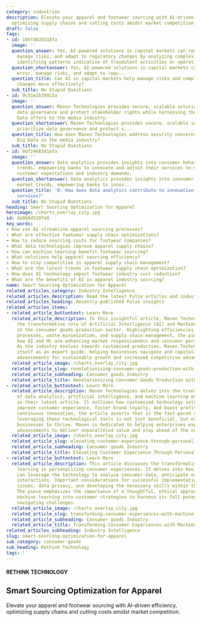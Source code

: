 ```yaml
---
category: industries
description: Elevate your apparel and footwear sourcing with AI-driven efficiency,
  optimizing supply chains and cutting costs amidst market competition.
draft: false
faqs:
- id: 104fd835518fa
  image: ''
  question_answer: Yes, AI-powered solutions in capital markets can reduce human error,
    manage risks, and adapt to regulatory changes by analyzing complex data sets and
    identifying patterns indicative of fraudulent activities or operation anomalies.
  question_shortanswer: Yes, AI-powered solutions in capital markets can reduce human
    error, manage risks, and adapt to regu...
  question_title: Can AI in capital markets help manage risks and comply with regulatory
    changes more effectively?
  sub_title: No Stupid Questions
- id: 9c51e2b39915a
  image: ''
  question_answer: Maven Technologies provides secure, scalable solutions that prioritize
    data governance and protect stakeholder rights while harnessing the insights Big
    Data offers to the media industry.
  question_shortanswer: Maven Technologies provides secure, scalable solutions that
    prioritize data governance and protect s...
  question_title: How does Maven Technologies address security concerns surrounding
    Big Data in the media industry?
  sub_title: No Stupid Questions
- id: 0df24683d1a7a
  image: ''
  question_answer: Data analytics provides insights into consumer behavior and market
    trends, empowering banks to innovate and adjust their services to meet changing
    customer expectations and industry demands.
  question_shortanswer: Data analytics provides insights into consumer behavior and
    market trends, empowering banks to innov...
  question_title: 'Q: How does data analytics contribute to innovation in banking
    services?'
  sub_title: No Stupid Questions
heading: Smart Sourcing Optimization for Apparel
heroimage: /charts_overlay_city.jpg
id: da0b0d5107e0
key_words:
- How can AI streamline apparel sourcing processes?
- What are effective footwear supply chain optimizations?
- How to reduce sourcing costs for footwear companies?
- What data technologies improve apparel supply chains?
- How can machine learning benefit footwear sourcing?
- What solutions help apparel sourcing efficiency?
- How to stay competitive in apparel supply chain management?
- What are the latest trends in footwear supply chain optimization?
- How does AI technology impact footwear industry cost reduction?
- What are the benefits of AI in apparel industry sourcing?
name: Smart Sourcing Optimization for Apparel
related_articles_category: Industry Intelligence
related_articles_description: Read the latest Pulse articles and industry insights.
related_articles_heading: Recently published Pulse insights
related_articles_items:
- related_article_buttontext: Learn More
  related_article_description: In this insightful article, Maven Technologies examines
    the transformative role of Artificial Intelligence (AI) and Machine Learning (ML)
    in the consumer goods production sector. Highlighting efficiencies in production
    processes, waste minimization, and supply chain management, the piece delves into
    how AI and ML are enhancing market responsiveness and consumer personalization.
    As the industry evolves towards customized production, Maven Technologies positions
    itself as an expert guide, helping businesses navigate and capitalize on these
    advancements for sustainable growth and increased competitive advantage.
  related_article_image: /charts_overlay_city.jpg
  related_article_slug: revolutionizing-consumer-goods-production-with-ai-and-ml
  related_article_subheading: Consumer goods Industry
  related_article_title: Revolutionizing Consumer Goods Production with AI and ML
- related_article_buttontext: Learn More
  related_article_description: Maven Technologies delves into the transformative impact
    of data analytics, artificial intelligence, and machine learning on customer service
    in their latest article. It outlines how customized technology solutions can remarkably
    improve customer experience, foster brand loyalty, and boost profits. Emphasizing
    continuous innovation, the article asserts that in the fast-paced digital landscape,
    leveraging these technological tools is not just beneficial, but essential for
    businesses to thrive. Maven is dedicated to helping enterprises exploit these
    advancements to deliver unparalleled value and stay ahead of the curve.
  related_article_image: /charts_overlay_city.jpg
  related_article_slug: elevating-customer-experience-through-personalized-tech
  related_article_subheading: Consumer goods Industry
  related_article_title: Elevating Customer Experience Through Personalized Tech
- related_article_buttontext: Learn More
  related_article_description: This article discusses the transformative role of machine
    learning in personalizing consumer experiences. It delves into how businesses
    can leverage the technology to analyze consumer data, anticipate needs, and enhance
    interactions. Important considerations for successful implementation include ethical
    issues, data privacy, and developing the necessary skills within the organization.
    The piece emphasizes the importance of a thoughtful, ethical approach to integrating
    machine learning into customer strategies to harness its full potential while
    navigating challenges.
  related_article_image: /charts_overlay_city.jpg
  related_article_slug: transforming-consumer-experiences-with-machine-learning
  related_article_subheading: Consumer goods Industry
  related_article_title: Transforming Consumer Experiences with Machine Learning
related_articles_subheading: Industry Intelligence
slug: smart-sourcing-optimization-for-apparel
sub_category: consumer-goods
sub_heading: Rethink Technology
tags: ''
---
```


#### RETHINK TECHNOLOGY
## Smart Sourcing Optimization for Apparel
Elevate your apparel and footwear sourcing with AI-driven efficiency, optimizing supply chains and cutting costs amidst market competition.